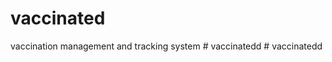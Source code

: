 # vaccinated
vaccination management and tracking system
#   v a c c i n a t e d d  
 #   v a c c i n a t e d d  
 